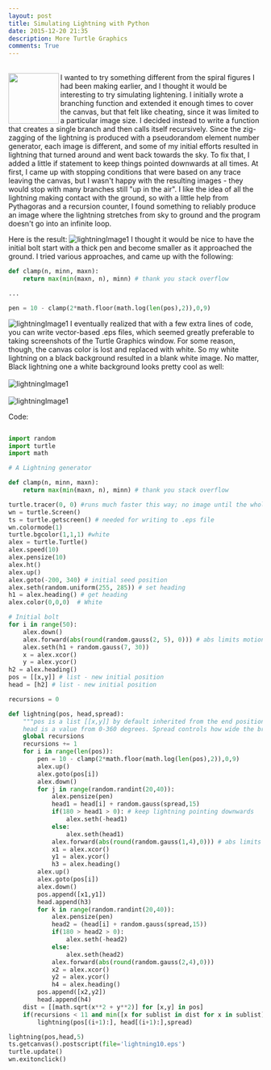 ```yaml
---
layout: post
title: Simulating Lightning with Python
date: 2015-12-20 21:35 
description: More Turtle Graphics 
comments: True
---
```


<br/>
<img align="left" src="/img/lightning/lightning2.png" height="100" width="100" padding = "5">I wanted to try something different from the spiral figures I had been making earlier, and I thought it would be interesting to try simulating lightening. I initially wrote a branching function and extended it enough times to cover the canvas, but that felt like cheating, since it was limited to a particular image size. I decided instead to write a function that creates a single branch and then calls itself recursively. Since the zig-zagging of the lightning is produced with a pseudorandom element number generator, each image is different, and some of my initial efforts resulted in lightning that turned around and went back towards the sky. To fix that, I added a little if statement to keep things pointed downwards at all times. At first, I came up with stopping conditions that were based on any trace leaving the canvas, but I wasn't happy with the resulting images - they would stop with many branches still "up in the air". I like the idea of all the lightning making contact with the ground, so with a little help from Pythagoras and a recursion counter, I found something to reliably produce an image where the lightning stretches from sky to ground and the program doesn't go into an infinite loop. 
 
Here is the result:
![lightningImage1](/img/lightning/lightning1.png)
I thought it would be nice to have the initial bolt start with a thick pen and become smaller as it approached the ground. I tried various approaches, and came up with the following:

```python 
def clamp(n, minn, maxn):
    return max(min(maxn, n), minn) # thank you stack overflow

...

pen = 10 - clamp(2*math.floor(math.log(len(pos),2)),0,9)
```
![lightningImage1](/img/lightning/lightning2.png)
I eventually realized that with a few extra lines of code, you can write vector-based .eps files, which seemed greatly preferable to taking screenshots of the Turtle Graphics window. For some reason, though, the canvas color is lost and replaced with white. So my white lightning on a black background resulted in a blank white image. No matter, Black lightning one a white background looks pretty cool as well:
<br/><br/>
![lightningImage1](/img/lightning/lightning3.png)
<br/><br/>
![lightningImage1](/img/lightning/lightning4.png)
<br/>

Code:

```python

import random
import turtle
import math

# A Lightning generator

def clamp(n, minn, maxn):
    return max(min(maxn, n), minn) # thank you stack overflow

turtle.tracer(0, 0) #runs much faster this way; no image until the whole thing is done
wn = turtle.Screen()
ts = turtle.getscreen() # needed for writing to .eps file
wn.colormode(1)
turtle.bgcolor(1,1,1) #white
alex = turtle.Turtle()
alex.speed(10)
alex.pensize(10)
alex.ht()
alex.up()
alex.goto(-200, 340) # initial seed position
alex.seth(random.uniform(255, 285)) # set heading
h1 = alex.heading() # get heading
alex.color(0,0,0)  # White

# Initial bolt
for i in range(50):
    alex.down()
    alex.forward(abs(round(random.gauss(2, 5), 0))) # abs limits motion to forward
    alex.seth(h1 + random.gauss(7, 30))
    x = alex.xcor()
    y = alex.ycor()
h2 = alex.heading()
pos = [[x,y]] # list - new initial position
head = [h2] # list - new initial position

recursions = 0

def lightning(pos, head,spread):
    """pos is a list [[x,y]] by default inherited from the end position of the initial bolt
    head is a value from 0-360 degrees. Spread controls how wide the branches are"""
    global recursions
    recursions += 1
    for i in range(len(pos)):
        pen = 10 - clamp(2*math.floor(math.log(len(pos),2)),0,9)
        alex.up()
        alex.goto(pos[i])
        alex.down()
        for j in range(random.randint(20,40)):
            alex.pensize(pen)
            head1 = head[i] + random.gauss(spread,15)
            if(180 > head1 > 0): # keep lightning pointing downwards
                alex.seth(-head1)
            else:
                alex.seth(head1)
            alex.forward(abs(round(random.gauss(1,4),0))) # abs limits motion to forward
            x1 = alex.xcor()
            y1 = alex.ycor()
            h3 = alex.heading()
        alex.up()
        alex.goto(pos[i])
        alex.down()
        pos.append([x1,y1])
        head.append(h3)
        for k in range(random.randint(20,40)):
            alex.pensize(pen)
            head2 = (head[i] + random.gauss(spread,15))
            if(180 > head2 > 0):
                alex.seth(-head2)
            else:
                alex.seth(head2)
            alex.forward(abs(round(random.gauss(2,4),0))) 
            x2 = alex.xcor()
            y2 = alex.ycor()
            h4 = alex.heading()
        pos.append([x2,y2])
        head.append(h4)
    dist = [[math.sqrt(x**2 + y**2)] for [x,y] in pos]
    if(recursions < 11 and min([x for sublist in dist for x in sublist]) < 460):
        lightning(pos[(i+1):], head[(i+1):],spread)

lightning(pos,head,5)
ts.getcanvas().postscript(file='lightning10.eps')
turtle.update()
wn.exitonclick()
```
